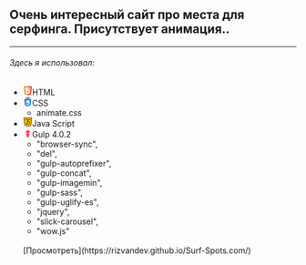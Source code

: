 ## Очень интересный сайт про места для серфинга. Присутствует анимация..
___

###### _Здесь я использовал_:

* ![](images/for_readmi/html5.png)HTML
* ![](images/for_readmi/css.png)CSS
  * animate.css 
* ![](images/for_readmi/java-script.png)Java Script
* ![](images/for_readmi/gulp.png)Gulp 4.0.2
  * "browser-sync",
  * "del",
  * "gulp-autoprefixer",
  * "gulp-concat",
  * "gulp-imagemin",
  * "gulp-sass",
  * "gulp-uglify-es",
  * "jquery",
  * "slick-carousel",
  * "wow.js"
  <br>
  [Просмотреть](https://rizvandev.github.io/Surf-Spots.com/)
